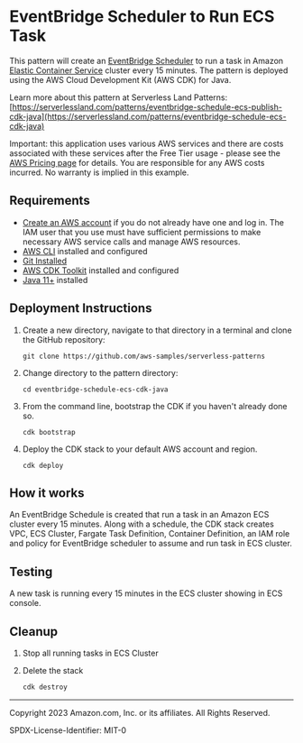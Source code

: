 # EventBridge Scheduler to Run ECS Task

This pattern will create an [EventBridge Scheduler](https://docs.aws.amazon.com/scheduler/latest/UserGuide/getting-started.html) to run a task in Amazon [Elastic Container Service](https://docs.aws.amazon.com/AmazonECS/latest/developerguide/getting-started.html) cluster every 15 minutes. The pattern is deployed using the AWS Cloud Development Kit (AWS CDK) for Java. 

Learn more about this pattern at Serverless Land Patterns: [https://serverlessland.com/patterns/eventbridge-schedule-ecs-publish-cdk-java](https://serverlessland.com/patterns/eventbridge-schedule-ecs-cdk-java)

Important: this application uses various AWS services and there are costs associated with these services after the Free Tier usage - please see the [AWS Pricing page](https://aws.amazon.com/pricing/) for details. You are responsible for any AWS costs incurred. No warranty is implied in this example.

## Requirements

* [Create an AWS account](https://portal.aws.amazon.com/gp/aws/developer/registration/index.html) if you do not already have one
  and log in. The IAM user that you use must have sufficient permissions to make necessary AWS service calls and manage AWS
  resources.
* [AWS CLI](https://docs.aws.amazon.com/cli/latest/userguide/install-cliv2.html) installed and configured
* [Git Installed](https://git-scm.com/book/en/v2/Getting-Started-Installing-Git)
* [AWS CDK Toolkit](https://docs.aws.amazon.com/cdk/latest/guide/cli.html) installed and configured
* [Java 11+](https://docs.aws.amazon.com/corretto/latest/corretto-11-ug/downloads-list.html) installed

## Deployment Instructions

1. Create a new directory, navigate to that directory in a terminal and clone the GitHub repository:
    ``` 
    git clone https://github.com/aws-samples/serverless-patterns
    ```
2. Change directory to the pattern directory:
    ```
    cd eventbridge-schedule-ecs-cdk-java
    ```
3. From the command line, bootstrap the CDK if you haven't already done so. 
    ```
    cdk bootstrap 
    ```
4. Deploy the CDK stack to your default AWS account and region.
    ```
    cdk deploy
    ```

## How it works

An EventBridge Schedule is created that run a task in an Amazon ECS cluster every 15 minutes. Along with a schedule, the CDK stack creates VPC, ECS Cluster, Fargate Task Definition, Container Definition, an IAM role and policy for EventBridge scheduler to assume and run task in ECS cluster.  

## Testing

A new task is running every 15 minutes in the ECS cluster showing in ECS console.

## Cleanup
 
1. Stop all running tasks in ECS Cluster
    
2. Delete the stack
    ```bash
    cdk destroy
    ```
----
Copyright 2023 Amazon.com, Inc. or its affiliates. All Rights Reserved.

SPDX-License-Identifier: MIT-0
